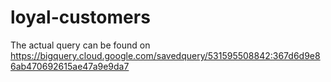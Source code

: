 # loyal-customers


The actual query can be found on https://bigquery.cloud.google.com/savedquery/531595508842:367d6d9e86ab470692615ae47a9e9da7